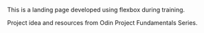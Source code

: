 This is a landing page developed using flexbox during training.

Project idea and resources from Odin Project Fundamentals Series.